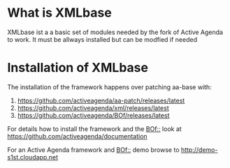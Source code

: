 #  What is XMLbase

XMLbase ist a a basic set of modules needed by the fork of Active Agenda to work. It must be allways installed but can be modfied if needed

# Installation of XMLbase

The installation of the framework happens over patching aa-base with:
1. https://github.com/activeagenda/aa-patch/releases/latest
1. https://github.com/activeagenda/xml/releases/latest 
1. https://github.com/activeagenda/BOf/releases/latest 

For details how to install the framework and the  [BOf::](https://activeagenda.github.io) look at https://github.com/activeagenda/documentation

For an Active Agenda framework and [BOf::](https://activeagenda.github.io)  demo browse to http://demo-s1st.cloudapp.net